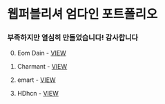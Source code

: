 # 웹퍼블리셔 엄다인 포트폴리오
### 부족하지만 열심히 만들었습니다! 감사합니다

00. Eom Dain - [VIEW](https://user-images.githubusercontent.com/68582720/93992299-58017b00-fdc8-11ea-976a-4fbf64a0e4fa.png)

01. Charmant - [VIEW](https://user-images.githubusercontent.com/68582720/93992335-6354a680-fdc8-11ea-9726-fb32e31661b6.png)

02. emart - [VIEW](https://user-images.githubusercontent.com/68582720/93992360-6a7bb480-fdc8-11ea-8aa7-def8b336f18a.png)

03. HDhcn - [VIEW](https://user-images.githubusercontent.com/68582720/93992381-6fd8ff00-fdc8-11ea-8711-7addd9c1f152.png)

